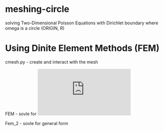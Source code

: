 # meshing-circle
solving Two-Dimensional Poisson Equations with Dirichlet boundary where omega is a circle (ORIGIN, R)
# Using Dinite Element Methods (FEM)

cmesh.py - create and interact with the mesh

FEM - sovle for ![](https://latex.codecogs.com/gif.latex?-%5CDelta%20u%3D%20f)

Fem_2 - sovle for general form

